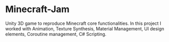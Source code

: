 # Minecraft-Jam
 
Unity 3D game to reproduce Minecraft core functionalities.
In this project I worked with Animation, Texture Synthesis, Material Management, UI design elements, Coroutine management, C# Scripting.
